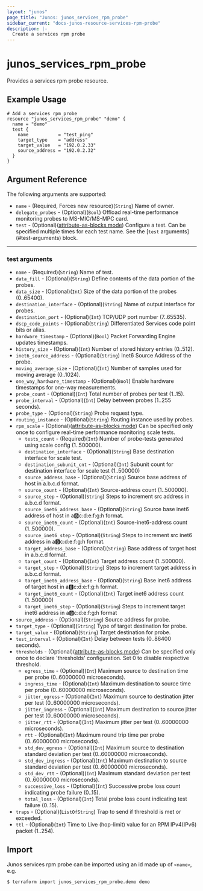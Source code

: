 ```yaml
---
layout: "junos"
page_title: "Junos: junos_services_rpm_probe"
sidebar_current: "docs-junos-resource-services-rpm-probe"
description: |-
  Create a services rpm probe
---
```


# junos_services_rpm_probe

Provides a services rpm probe resource.

## Example Usage

```hcl
# Add a services rpm probe
resource "junos_services_rpm_probe" "demo" {
  name = "demo"
  test {
    name           = "test_ping"
    target_type    = "address"
    target_value   = "192.0.2.33"
    source_address = "192.0.2.32"
  }
}
```

## Argument Reference

The following arguments are supported:

* `name` - (Required, Forces new resource)(`String`) Name of owner.
* `delegate_probes` - (Optional)(`Bool`) Offload real-time performance monitoring probes to MS-MIC/MS-MPC card.
* `test` - (Optional)([attribute-as-blocks mode](https://www.terraform.io/docs/configuration/attr-as-blocks.html)) Configure a test. Can be specified multiple times for each test name. See the [`test` arguments] (#test-arguments) block.

---

### test arguments

* `name` - (Required)(`String`) Name of test.
* `data_fill` - (Optional)(`String`) Define contents of the data portion of the probes.
* `data_size` - (Optional)(`Int`) Size of the data portion of the probes (0..65400).
* `destination_interface` - (Optional)(`String`) Name of output interface for probes.
* `destination_port` - (Optional)(`Int`) TCP/UDP port number (7..65535).
* `dscp_code_points` - (Optional)(`String`) Differentiated Services code point bits or alias.
* `hardware_timestamp` - (Optional)(`Bool`) Packet Forwarding Engine updates timestamps.
* `history_size` - (Optional)(`Int`) Number of stored history entries (0..512).
* `inet6_source_address` - (Optional)(`String`) Inet6 Source Address of the probe.
* `moving_average_size` - (Optional)(`Int`) Number of samples used for moving average (0..1024).
* `one_way_hardware_timestamp` - (Optional)(`Bool`) Enable hardware timestamps for one-way measurements.
* `probe_count` - (Optional)(`Int`) Total number of probes per test (1..15).
* `probe_interval` - (Optional)(`Int`) Delay between probes (1..255 seconds).
* `probe_type` - (Optional)(`String`) Probe request type.
* `routing_instance` - (Optional)(`String`) Routing instance used by probes.
* `rpm_scale` - (Optional)([attribute-as-blocks mode](https://www.terraform.io/docs/configuration/attr-as-blocks.html)) Can be specified only once to configure real-time performance monitoring scale tests.
  * `tests_count` - (Required)(`Int`) Number of probe-tests generated using scale config (1..500000).
  * `destination_interface` - (Optional)(`String`) Base destination interface for scale test.
  * `destination_subunit_cnt` - (Optional)(`Int`) Subunit count for destination interface for scale test (1..500000)
  * `source_address_base` - (Optional)(`String`) Source base address of host in a.b.c.d format.
  * `source_count` - (Optional)(`Int`) Source-address count (1..500000).
  * `source_step` - (Optional)(`String`) Steps to increment src address in a.b.c.d format.
  * `source_inet6_address_base` - (Optional)(`String`) Source base inet6 address of host in a:b:c:d:e:f:g:h format.
  * `source_inet6_count` - (Optional)(`Int`) Source-inet6-address count (1..500000).
  * `source_inet6_step` - (Optional)(`String`) Steps to increment src inet6 address in a:b:c:d:e:f:g:h format.
  * `target_address_base` - (Optional)(`String`) Base address of target host in a.b.c.d format.
  * `target_count` - (Optional)(`Int`) Target address count (1..500000).
  * `target_step` - (Optional)(`String`) Steps to increment target address in a.b.c.d format.
  * `target_inet6_address_base` - (Optional)(`String`) Base inet6 address of target host in a:b:c:d:e:f:g:h format.
  * `target_inet6_count` - (Optional)(`Int`) Target inet6 address count (1..500000)
  * `target_inet6_step` - (Optional)(`String`) Steps to increment target inet6 address in a:b:c:d:e:f:g:h format
* `source_address` - (Optional)(`String`) Source address for probe.
* `target_type` - (Optional)(`String`) Type of target destination for probe.
* `target_value` - (Optional)(`String`) Target destination for probe.
* `test_interval` - (Optional)(`Int`) Delay between tests (0..86400 seconds).
* `thresholds` - (Optional)([attribute-as-blocks mode](https://www.terraform.io/docs/configuration/attr-as-blocks.html)) Can be specified only once to declare 'thresholds' configuration. Set 0 to disable respective threshold.
  * `egress_time` - (Optional)(`Int`) Maximum source to destination time per probe (0..60000000 microseconds).
  * `ingress_time` - (Optional)(`Int`) Maximum destination to source time per probe (0..60000000 microseconds).
  * `jitter_egress` - (Optional)(`Int`) Maximum source to destination jitter per test (0..60000000 microseconds).
  * `jitter_ingress` - (Optional)(`Int`) Maximum destination to source jitter per test (0..60000000 microseconds).
  * `jitter_rtt` - (Optional)(`Int`) Maximum jitter per test (0..60000000 microseconds).
  * `rtt` - (Optional)(`Int`) Maximum round trip time per probe (0..60000000 microseconds).
  * `std_dev_egress` - (Optional)(`Int`) Maximum source to destination standard deviation per test (0..60000000 microseconds).
  * `std_dev_ingress` - (Optional)(`Int`) Maximum destination to source standard deviation per test (0..60000000 microseconds).
  * `std_dev_rtt` - (Optional)(`Int`) Maximum standard deviation per test (0..60000000 microseconds).
  * `successive_loss` - (Optional)(`Int`) Successive probe loss count indicating probe failure (0..15).
  * `total_loss` - (Optional)(`Int`) Total probe loss count indicating test failure (0..15).
* `traps` - (Optional)(`ListOfString`) Trap to send if threshold is met or exceeded.
* `ttl` - (Optional)(`Int`) Time to Live (hop-limit) value for an RPM IPv4(IPv6) packet (1..254).

## Import

Junos services rpm probe can be imported using an id made up of `<name>`, e.g.

```shell
$ terraform import junos_services_rpm_probe.demo demo
```

